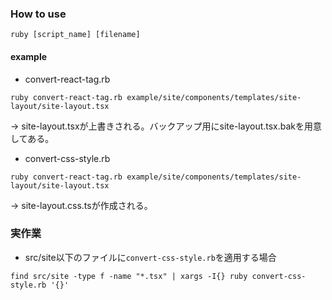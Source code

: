 ### How to use
```
ruby [script_name] [filename]
```
#### example
- convert-react-tag.rb
```
ruby convert-react-tag.rb example/site/components/templates/site-layout/site-layout.tsx
```
-> site-layout.tsxが上書きされる。バックアップ用にsite-layout.tsx.bakを用意してある。

- convert-css-style.rb
```
ruby convert-react-tag.rb example/site/components/templates/site-layout/site-layout.tsx
```
-> site-layout.css.tsが作成される。

### 実作業
- src/site以下のファイルに`convert-css-style.rb`を適用する場合
```
find src/site -type f -name "*.tsx" | xargs -I{} ruby convert-css-style.rb '{}'
```
